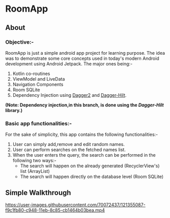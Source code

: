 # RoomApp
## About
### Objective:-
RoomApp is just a simple android app project for learning purpose. The idea was to demonstrate some core concepts used in today's modern Android development using Android Jetpack.
The major ones being:-
1. Kotlin co-routines
2. ViewModel and LiveData
3. Navigation Components
4. Room SQLite
5. Dependency Injection using [Dagger2](https://developer.android.com/training/dependency-injection/dagger-android) and [Dagger-Hilt](https://dagger.dev/hilt/).

**(Note: Dependency injection,in this branch, is done using the _Dagger-Hilt_ library.)**
 
### Basic app functionalities:-
For the sake of simplicity, this app contains the following functionalities:-
1. User can simply add,remove and edit random names. 
2. User can perform searches on the fetched names list.
3. When the user enters the query, the search can be performed in the following two ways:-
     - The search will happen on the already generated (RecyclerView's) list (ArrayList)
     - The search will happen directly on the database level (Room SQLite)
## Simple Walkthrough
https://user-images.githubusercontent.com/70072437/121355087-f9c1fb80-c948-11eb-8c85-cb1464b03bea.mp4
